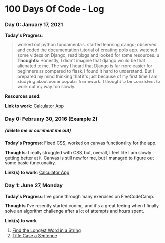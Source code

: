 # 100 Days Of Code - Log

### Day 0: January 17, 2021 

**Today's Progress**: 
> worked out python fundamentals.
> started learning django; observed and coded the documentation tutorial of creating polls app.
> watched some videos on Django, read blogs and looked for some resources.
u
**Thoughts:** Honestly, I didn't imagine that django would be that alienated to me. The way I heard that Django is far more easier for beginners as compared to flask, I found it hard to understand. But I prepared my mind thinking that it's just because of my first time I am studying about some popular framework. I thought to be consistent to work out my way too slowly.

**Resources used:**

**Link to work:** [Calculator App](http://www.example.com)

### Day 0: February 30, 2016 (Example 2)
##### (delete me or comment me out)

**Today's Progress**: Fixed CSS, worked on canvas functionality for the app.

**Thoughts**: I really struggled with CSS, but, overall, I feel like I am slowly getting better at it. Canvas is still new for me, but I managed to figure out some basic functionality.

**Link(s) to work**: [Calculator App](http://www.example.com)


### Day 1: June 27, Monday

**Today's Progress**: I've gone through many exercises on FreeCodeCamp.

**Thoughts** I've recently started coding, and it's a great feeling when I finally solve an algorithm challenge after a lot of attempts and hours spent.

**Link(s) to work**
1. [Find the Longest Word in a String](https://www.freecodecamp.com/challenges/find-the-longest-word-in-a-string)
2. [Title Case a Sentence](https://www.freecodecamp.com/challenges/title-case-a-sentence)
